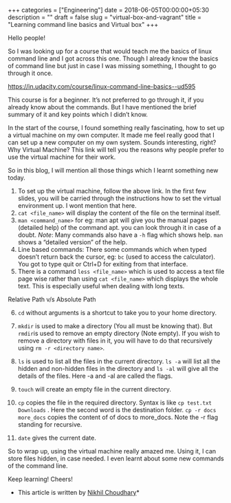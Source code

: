 +++
categories = ["Engineering"]
date = 2018-06-05T00:00:00+05:30
description = ""
draft = false
slug = "virtual-box-and-vagrant"
title = "Learning command line basics and Virtual box"
+++

Hello people!

So I was looking up for a course that would teach me the basics of linux command
line and I got across this one. Though I already know the basics of command line
but just in case I was missing something, I thought to go through it once.

https://in.udacity.com/course/linux-command-line-basics--ud595

This course is for a beginner. It’s not preferred to go through it, if you
already know about the commands. But I have mentioned the brief summary of it
and key points which I didn’t know.

In the start of the course, I found something really fascinating, how to set up
a virtual machine on my own computer. It made me feel really good that I can set
up a new computer on my own system. Sounds interesting, right? Why Virtual
Machine? This link will tell you the reasons why people prefer to use the
virtual machine for their work.

So in this blog, I will mention all those things which I learnt something new
today.

1.  To set up the virtual machine, follow the above link. In the first few slides,
you will be carried through the instructions how to set the virtual environment
up. I wont mention that here.
1.  `cat <file_name>` will display the content of the file on the terminal itself.
1.  `man <command_name>` for eg: man apt will give you the manual pages (detailed
help) of the command apt. you can look through it in case of a doubt. *Note*:
Many commands also have a `-h` flag which shows help. `man` shows a “detailed
version” of the help.
1.  Line based commands: There some commands which when typed doesn’t return back
the cursor, eg: `bc` (used to access the calculator). You got to type quit or
Ctrl+D for exiting from that interface.
1.  There is a command `less <file_name>` which is used to access a text file page
wise rather than using `cat <file_name>` which displays the whole text. This is
especially useful when dealing with long texts.

<span class="figcaption_hack">Relative Path v/s Absolute Path</span>

6. `cd` without arguments is a shortcut to take you to your home directory.

7. `mkdir` is used to make a directory (You all must be knowing that). But
`rmdir`is used to remove an empty directory (Note empty). If you wish to remove
a directory with files in it, you will have to do that recursively using `rm -r
<directory name>`*.*

8. `ls` is used to list all the files in the current directory. `ls -a` will
list all the hidden and non-hidden files in the directory and `ls -al` will give
all the details of the files. Here -a and -al are called the flags.

9. `touch` will create an empty file in the current directory.

10. `cp` copies the file in the required directory. Syntax is like `cp test.txt
Downloads` . Here the second word is the destination folder. `cp -r docs
more_docs` copies the content of of docs to more_docs. Note the -r flag standing
for recursive.

11. `date` gives the current date.

So to wrap up, using the virtual machine really amazed me. Using it, I can store
files hidden, in case needed. I even learnt about some new commands of the
command line.

Keep learning! Cheers!

* This article is written by [Nikhil Choudhary](https://github.com/nikhilch23)*

